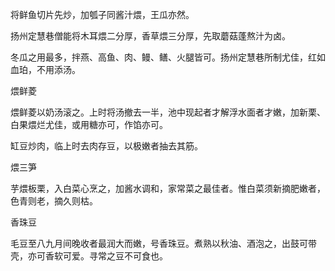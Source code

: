 将鲜鱼切片先炒，加瓠子同酱汁煨，王瓜亦然。

扬州定慧巷僧能将木耳煨二分厚，香草煨三分厚，先取蘑菇蓬熬汁为卤。

冬瓜之用最多，拌燕、高鱼、肉、鳗、鳝、火腿皆可。扬州定慧巷所制尤佳，红如血珀，不用添汤。

煨鲜菱

煨鲜菱以奶汤滚之。上时将汤撤去一半，池中现起者才解浮水面者才嫩，加新栗、白果煨烂尤佳，或用糖亦可，作馅亦可。

缸豆炒肉，临上时去肉存豆，以极嫩者抽去其筋。

煨三笋

芋煨板栗，入白菜心烹之，加酱水调和，家常菜之最佳者。惟白菜须新摘肥嫩者，色青则老，摘久则枯。

香珠豆

毛豆至八九月间晚收者最润大而嫩，号香珠豆。煮熟以秋油、酒泡之，出鼓可带壳，亦可香软可爱。寻常之豆不可食也。